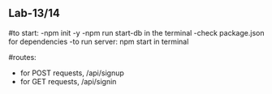 ## Lab-13/14

#to start:
-npm init -y
-npm run start-db in the terminal
-check package.json for dependencies
-to run server: npm start in terminal

#routes:
- for POST requests, /api/signup
- for GET requests, /api/signin
